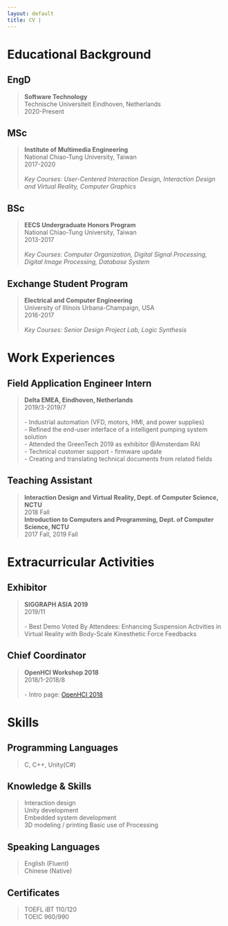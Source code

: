 ```yaml
---
layout: default
title: CV | 
---
```


# Educational Background

## EngD

> **Software Technology**  
Technische Universiteit Eindhoven, Netherlands  
2020-Present  

## MSc

> **Institute of Multimedia Engineering**  
National Chiao-Tung University, Taiwan  
2017-2020  
&nbsp;  
> *Key Courses: User-Centered Interaction Design, Interaction Design and Virtual Reality, Computer Graphics*  

## BSc

> **EECS Undergraduate Honors Program**  
National Chiao-Tung University, Taiwan  
2013-2017  
&nbsp;  
> *Key Courses: Computer Organization, Digital Signal Processing, Digital Image Processing, Database System*  

## Exchange Student Program

> **Electrical and Computer Engineering**  
University of Illinois Urbana-Champaign, USA  
2016-2017  
&nbsp;  
> *Key Courses: Senior Design Project Lab, Logic Synthesis*  

# Work Experiences

## Field Application Engineer Intern

> **Delta EMEA, Eindhoven, Netherlands**  
2019/3-2019/7  
&nbsp;  
>\- Industrial automation (VFD, motors, HMI, and power supplies)  
\- Refined the end-user interface of a intelligent pumping system solution  
\- Attended the GreenTech 2019 as exhibitor @Amsterdam RAI  
\- Technical customer support - firmware update  
\- Creating and translating technical documents from related fields  

## Teaching Assistant

> **Interaction Design and Virtual Reality, Dept. of Computer Science, NCTU**  
2018 Fall  
> **Introduction to Computers and Programming, Dept. of Computer Science, NCTU**  
2017 Fall, 2019 Fall  

# Extracurricular Activities

## Exhibitor

> **SIGGRAPH ASIA 2019**  
2019/11  
&nbsp;  
> \- Best Demo Voted By Attendees: Enhancing Suspension Activities in Virtual Reality with Body-Scale Kinesthetic Force Feedbacks  

## Chief Coordinator

> **OpenHCI Workshop 2018**  
2018/1-2018/8  
&nbsp;  
> \- Intro page: [OpenHCI 2018](https://bit.ly/3o3D8Am)  

# Skills

## Programming Languages

> C, C++, Unity(C#)

## Knowledge & Skills

> Interaction design  
Unity development  
Embedded system development  
3D modeling / printing
Basic use of Processing  

## Speaking Languages

> English (Fluent)  
Chinese (Native)  

## Certificates

> TOEFL iBT 110/120  
TOEIC 960/990  
